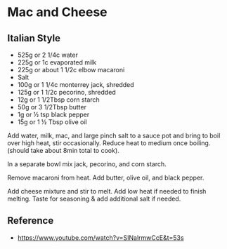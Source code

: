 # Mac and Cheese

## Italian Style

- 525g or 2 1/4c water
- 225g or 1c evaporated milk  
- 225g or about 1 1/2c elbow macaroni
- Salt
- 100g or 1 1/4c monterrey jack, shredded
- 125g or 1 1/2c pecorino, shredded 
- 12g or 1 1/2Tbsp corn starch
- 50g or 3 1/2Tbsp butter
- 1g or ½ tsp black pepper 
- 15g or 1 ½ Tbsp olive oil 

Add water, milk, mac, and large pinch salt to a sauce pot and bring to boil over high heat, stir occasionally. Reduce heat to medium once boiling. (should take about 8min total to cook). 

In a separate bowl mix jack, pecorino, and corn starch. 

Remove macaroni from heat. Add butter, olive oil, and black pepper. 

Add cheese mixture and stir to melt. Add low heat if needed to finish melting. Taste for seasoning & add additional salt if needed. 

## Reference
- https://www.youtube.com/watch?v=SINalrmwCcE&t=53s